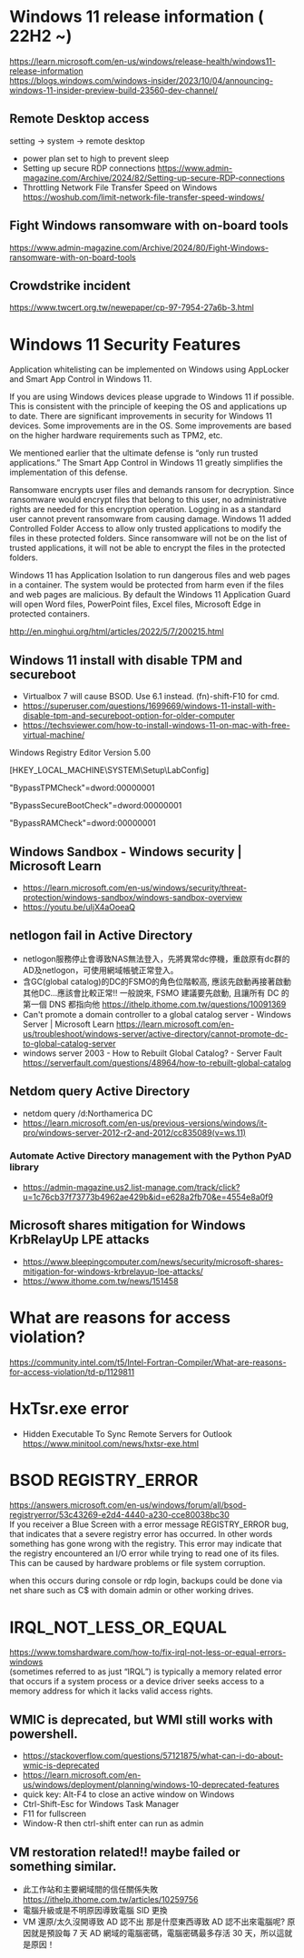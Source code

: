 # Windows 11 release information ( 22H2 ~)
https://learn.microsoft.com/en-us/windows/release-health/windows11-release-information <br>
https://blogs.windows.com/windows-insider/2023/10/04/announcing-windows-11-insider-preview-build-23560-dev-channel/
## Remote Desktop access
setting -> system -> remote desktop
 - power plan set to high to prevent sleep
 - Setting up secure RDP connections https://www.admin-magazine.com/Archive/2024/82/Setting-up-secure-RDP-connections
 - Throttling Network File Transfer Speed on Windows https://woshub.com/limit-network-file-transfer-speed-windows/
## Fight Windows ransomware with on-board tools
https://www.admin-magazine.com/Archive/2024/80/Fight-Windows-ransomware-with-on-board-tools
## Crowdstrike incident
https://www.twcert.org.tw/newepaper/cp-97-7954-27a6b-3.html
# Windows 11 Security Features
Application whitelisting can be implemented on Windows using AppLocker and Smart App Control in Windows 11.

If you are using Windows devices please upgrade to Windows 11 if possible. This is consistent with the principle of keeping the OS and applications up to date. There are significant improvements in security for Windows 11 devices. Some improvements are in the OS. Some improvements are based on the higher hardware requirements such as TPM2, etc.

We mentioned earlier that the ultimate defense is “only run trusted applications.” The Smart App Control in Windows 11 greatly simplifies the implementation of this defense.

Ransomware encrypts user files and demands ransom for decryption. Since ransomware would encrypt files that belong to this user, no administrative rights are needed for this encryption operation. Logging in as a standard user cannot prevent ransomware from causing damage. Windows 11 added Controlled Folder Access to allow only trusted applications to modify the files in these protected folders. Since ransomware will not be on the list of trusted applications, it will not be able to encrypt the files in the protected folders.

Windows 11 has Application Isolation to run dangerous files and web pages in a container. The system would be protected from harm even if the files and web pages are malicious. By default the Windows 11 Application Guard will open Word files, PowerPoint files, Excel files, Microsoft Edge in protected containers.

http://en.minghui.org/html/articles/2022/5/7/200215.html

## Windows 11 install with disable TPM and secureboot
 - Virtualbox 7 will cause BSOD. Use 6.1 instead. (fn)-shift-F10 for cmd.
- https://superuser.com/questions/1699669/windows-11-install-with-disable-tpm-and-secureboot-option-for-older-computer
- https://techsviewer.com/how-to-install-windows-11-on-mac-with-free-virtual-machine/

Windows Registry Editor Version 5.00

[HKEY_LOCAL_MACHINE\SYSTEM\Setup\LabConfig]

"BypassTPMCheck"=dword:00000001

"BypassSecureBootCheck"=dword:00000001

"BypassRAMCheck"=dword:00000001

## Windows Sandbox - Windows security | Microsoft Learn
 - https://learn.microsoft.com/en-us/windows/security/threat-protection/windows-sandbox/windows-sandbox-overview <br>
 - https://youtu.be/uIjX4aOoeaQ
## netlogon fail in Active Directory
 - netlogon服務停止會導致NAS無法登入，先將異常dc停機，重啟原有dc群的AD及netlogon，可使用網域帳號正常登入。
 - 含GC(global catalog)的DC的FSMO的角色位階較高, 應該先啟動再接著啟動其他DC...應該會比較正常!! 一般說來, FSMO 建議要先啟動, 且讓所有 DC 的第一個 DNS 都指向他 https://ithelp.ithome.com.tw/questions/10091369
 - Can't promote a domain controller to a global catalog server - Windows Server | Microsoft Learn https://learn.microsoft.com/en-us/troubleshoot/windows-server/active-directory/cannot-promote-dc-to-global-catalog-server
 - windows server 2003 - How to Rebuilt Global Catalog? - Server Fault https://serverfault.com/questions/48964/how-to-rebuilt-global-catalog
## Netdom query Active Directory
 - netdom query /d:Northamerica DC
 - https://learn.microsoft.com/en-us/previous-versions/windows/it-pro/windows-server-2012-r2-and-2012/cc835089(v=ws.11)
### Automate Active Directory management with the Python PyAD library
 - https://admin-magazine.us2.list-manage.com/track/click?u=1c76cb37f73773b4962ae429b&id=e628a2fb70&e=4554e8a0f9
## Microsoft shares mitigation for Windows KrbRelayUp LPE attacks
 - https://www.bleepingcomputer.com/news/security/microsoft-shares-mitigation-for-windows-krbrelayup-lpe-attacks/
 - https://www.ithome.com.tw/news/151458
# What are reasons for access violation?
https://community.intel.com/t5/Intel-Fortran-Compiler/What-are-reasons-for-access-violation/td-p/1129811
# HxTsr.exe error
 - Hidden Executable To Sync Remote Servers for Outlook  https://www.minitool.com/news/hxtsr-exe.html
#  BSOD REGISTRY_ERROR 
https://answers.microsoft.com/en-us/windows/forum/all/bsod-registryerror/53c43269-e2d4-4440-a230-cce80038bc30 <br>
If you receiver a Blue Screen with a error message REGISTRY_ERROR bug, that indicates that a severe registry error has occurred. In other words something has gone wrong with the registry. This error may indicate that the registry encountered an I/O error while trying to read one of its files. This can be caused by hardware problems or file system corruption.

when this occurs during console or rdp login, backups could be done via net share such as C$ with domain admin or other working drives.
# IRQL_NOT_LESS_OR_EQUAL
https://www.tomshardware.com/how-to/fix-irql-not-less-or-equal-errors-windows <br>
(sometimes referred to as just “IRQL”) is typically a memory related error that occurs if a system process or a device driver seeks access to a memory address for which it lacks valid access rights. 
## WMIC is deprecated, but WMI still works with powershell.
 - https://stackoverflow.com/questions/57121875/what-can-i-do-about-wmic-is-deprecated
 - https://learn.microsoft.com/en-us/windows/deployment/planning/windows-10-deprecated-features
 - quick key: Alt-F4 to close an active window on Windows
 - Ctrl-Shift-Esc for Windows Task Manager
 - F11 for fullscreen
 - Window-R then ctrl-shift enter can run as admin
## VM restoration related!! maybe failed or something similar.
 - 此工作站和主要網域間的信任關係失敗
https://ithelp.ithome.com.tw/articles/10259756
 - 電腦升級或是不明原因導致電腦 SID 更換
 - VM 還原/太久沒開導致 AD 認不出
那是什麼東西導致 AD 認不出來電腦呢? 原因就是預設每 7 天 AD 網域的電腦密碼，電腦密碼最多存活 30 天，所以這就是原因！
